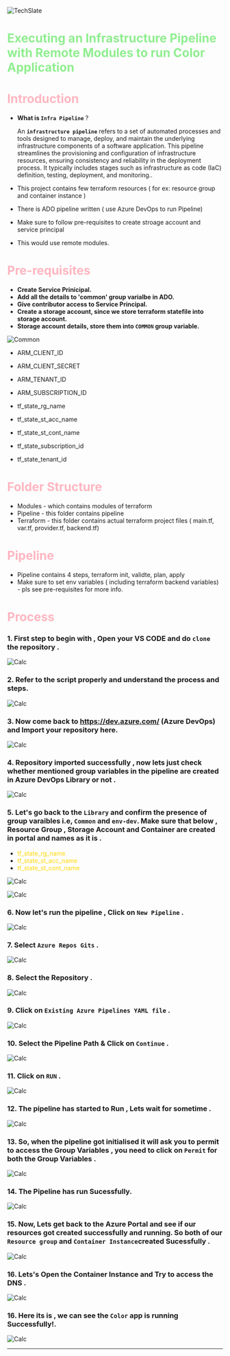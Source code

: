 ![TechSlate](img/ts.png)

# <span style="color: lightgreen;">**Executing an Infrastructure Pipeline with Remote Modules to run Color Application**</span>


# <span style="color: lightpink;">Introduction

- **What is ``Infra Pipeline``** ?

    An **``infrastructure pipeline``** refers to a set of automated processes and tools designed to manage, deploy, and maintain the underlying infrastructure components of a software application. This pipeline streamlines the provisioning and configuration of infrastructure resources, ensuring consistency and reliability in the deployment process. It typically includes stages such as infrastructure as code (IaC) definition, testing, deployment, and monitoring..

- This project contains few terraform resources ( for ex: resource group and container instance )
- There is ADO pipeline written ( use Azure DevOps to run Pipeline)
- Make sure to follow pre-requisites to create stroage account and service principal
- This would use remote modules.

# <span style="color: lightpink;">Pre-requisites
 - **Create Service Prinicipal.**
 - **Add all the details to 'common' group varialbe in ADO.**
 - **Give contributor access to Service Principal.**
 - **Create a storage account, since we store terraform statefile into storage account.**
 - **Storage account details, store them into ``COMMON`` group variable.**

  ![Common](./img/common.png)

 * ARM_CLIENT_ID
 * ARM_CLIENT_SECRET
 * ARM_TENANT_ID
 * ARM_SUBSCRIPTION_ID

 * tf_state_rg_name
 * tf_state_st_acc_name
 * tf_state_st_cont_name
 * tf_state_subscription_id
 * tf_state_tenant_id

# <span style="color: lightpink;">Folder Structure
- Modules - which contains modules of terraform
- Pipeline - this folder contains pipeline
- Terraform - this folder contains actual terraform project files ( main.tf, var.tf, provider.tf, backend.tf)

# <span style="color: lightpink;">Pipeline
- Pipeline contains 4 steps, terraform init, validte, plan, apply 
- Make sure to set env variables ( including terraform backend variables) - pls see pre-requisites for more info.


# <span style="color: lightpink;">Process

### 1. **First step to begin with , Open your VS CODE and do ``clone`` the repository .**

 ![Calc](./img/gitclone-color.png)

### 2. **Refer to the script properly and understand the process and steps.**

 ![Calc](./img/pipe.yaml.png) 

### 3. **Now come back to https://dev.azure.com/ (Azure DevOps) and Import your repository here.**

 ![Calc](./img/import.png)   

### 4. Repository imported successfully , now lets just check whether mentioned group variables in the pipeline are created in Azure DevOps Library or not .

![Calc](./img/clone.png)

### 5. Let's go back to the ``Library`` and confirm the presence of group varaibles i.e, ``Common`` and ``env-dev``. Make sure that below , Resource Group , Storage Account and Container are created in portal and names as it is .

- <span style="color: gold;">tf_state_rg_name
- <span style="color: gold;">tf_state_st_acc_name
- <span style="color: gold;">tf_state_st_cont_name

![Calc](./img/common-var.png)

![Calc](./img/env-dev.png)


### 6. Now let's run the pipeline , Click on ``New Pipeline`` .

![Calc](./img/pipeline.png)

### 7. Select  ``Azure Repos Gits`` .

![Calc](./img/azure-git.png)

### 8. Select the Repository .

![Calc](./img/select-repo.png)

### 9. Click on ``Existing Azure Pipelines YAML file`` .

![Calc](./img/exist-pipe.png)

### 10. Select the Pipeline Path & Click on ``Continue`` .

![Calc](./img/path.png)

### 11.  Click on ``RUN`` .

![Calc](./img/run.png)

### 12. The pipeline has started to Run , Lets wait for sometime .

![Calc](./img/wait.png)

### 13. So, when the pipeline got initialised it will ask you to permit to access the Group Variables , you need to click on ``Permit`` for both the Group Variables .

![Calc](./img/permit.png)

### 14. The Pipeline has run Sucessfully.

![Calc](./img/succ-pipe.png)

### 15. Now, Lets get back to the Azure Portal and see if our resources got created successfully and running. So both of our ``Resource group`` and ``Container Instance``created Sucessfully .

![Calc](./img/rg-ci.png)

### 16. Lets's Open the Container Instance and Try to access the DNS .

![Calc](./img/dns.png)

### 16. Here its is , we can see the ``Color`` app is running Successfully!.

![Calc](./img/color.png)

***